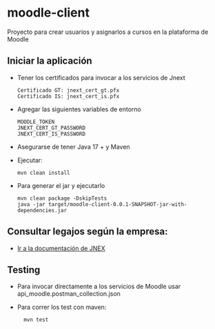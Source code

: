 # moodle-client
Proyecto para crear usuarios y asignarlos a cursos en la plataforma de Moodle

## Iniciar la aplicación
- Tener los certificados para invocar a los servicios de Jnext

      Certificado GT: jnext_cert_gt.pfx
      Certificado IS: jnext_cert_is.pfx

- Agregar las siguientes variables de entorno

      MOODLE_TOKEN
      JNEXT_CERT_GT_PASSWORD
      JNEXT_CERT_IS_PASSWORD

- Asegurarse de tener Java 17 + y Maven
- Ejecutar:

      mvn clean install

- Para generar el jar y ejecutarlo

      mvn clean package -DskipTests
      java -jar target/moodle-client-0.0.1-SNAPSHOT-jar-with-dependencies.jar

## Consultar legajos según la empresa:
- [Ir a la documentación de JNEX](https://documenter.getpostman.com/view/30774517/2sAYdhKANV)

## Testing
  - Para invocar directamente a los servicios de Moodle usar api_moodle.postman_collection.json
  - Para correr los test con maven:

          mvn test
